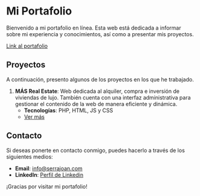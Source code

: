 # Mi Portafolio
Bienvenido a mi portafolio en línea. Esta web está dedicada a informar sobre mi experiencia y conocimientos, así como a presentar mis proyectos.

[Link al portafolio](https://serrajoan.com)

## Proyectos

A continuación, presento algunos de los proyectos en los que he trabajado.

1. **MÁS Real Estate**: Web dedicada al alquiler, compra e inversión de viviendas de lujo. También cuenta con una interfaz administrativa para gestionar el contenido de la web de manera eficiente y dinámica.
    - **Tecnologías**: PHP, HTML, JS y CSS
    - [Ver más](https://masrealestate.es/es)

## Contacto

Si deseas ponerte en contacto conmigo, puedes hacerlo a través de los siguientes medios:
- **Email**: [info@serrajoan.com](mailto:info@serrajoan.com)
- **LinkedIn**: [Perfil de Linkedin](https://www.linkedin.com/in/serrajoan/)

¡Gracias por visitar mi portafolio!
